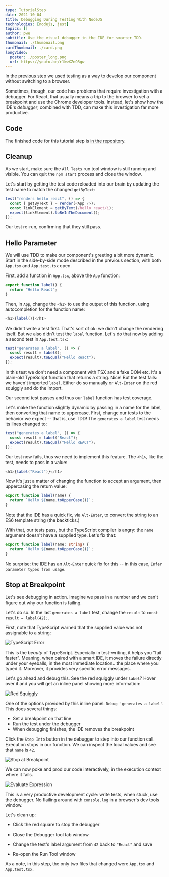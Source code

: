 ```yaml
---
type: TutorialStep
date: 2021-10-04
title: Debugging During Testing With NodeJS
technologies: [nodejs, jest]
topics: []
author: pwe
subtitle: Use the visual debugger in the IDE for smarter TDD.
thumbnail: ./thumbnail.png
cardThumbnail: ./card.png
longVideo:
  poster: ./poster_long.png
  url: https://youtu.be/r1kwXZnO8gw
---
```


In the [previous step](../testing/) we used testing as a way to develop our component without switching to a browser.

Sometimes, though, our code has problems that require investigation with a debugger.
For React, that usually means a trip to the browser to set a breakpoint and use the Chrome developer tools. 
Instead, let's show how the IDE's *debugger*, combined with TDD, can make this investigation far more productive.

## Code

The finished code for this tutorial step is 
[in the repository](https://github.com/JetBrains/jetbrains_guide/tree/master/sites/webstorm-guide/demos/tutorials/react_typescript_tdd/nodejs_debugging/).

## Cleanup

As we start, make sure the `All Tests` run tool window is still running and visible.
You can quit the `npm start` process and close the window.

Let's start by getting the test code reloaded into our brain by updating the test name to match the changed `getByText`:

```typescript {1}
test("renders hello react", () => {
  const { getByText } = render(<App />);
  const linkElement = getByText(/hello react/i);
  expect(linkElement).toBeInTheDocument();
});
```

Our test re-run, confirming that they still pass.

## Hello Parameter

We will use TDD to make our component's greeting a bit more dynamic. 
Start in the side-by-side mode described in the previous section, with both `App.tsx` and `App.test.tsx` open.

First, add a function in `App.tsx`, above the `App` function:

```javascript
export function label() {
  return "Hello React";
}
```

Then, in `App`, change the `<h1>` to use the output of this function, using autocompletion for the function name:

```typescript
<h1>{label()}</h1>
```

We didn't write a test first.
That's sort of ok: we didn't change the rendering itself. 
But we also didn't test the `label` function. 
Let's do that now by adding a second test in `App.test.tsx`:

```typescript
test("generates a label", () => {
  const result = label();
  expect(result).toEqual("Hello React");
});
```

In this test we don't need a component with TSX and a fake DOM etc.
It's a plain-old TypeScript function that returns a string. 
Nice! 
But the test fails: we haven't imported `label`.
Either do so manually or `Alt-Enter` on the red squiggly and do the import.

Our second test passes and thus our `label` function has test coverage.

Let's make the function slightly dynamic by passing in a name for the label, then converting that name to uppercase. 
First, change our tests to the behavior we expect -- that is, use TDD!
The `generates a label` test needs its lines changed to:

```typescript {2,3}
test("generates a label", () => {
  const result = label("React");
  expect(result).toEqual("Hello REACT");
});
```

Our test now fails, thus we need to implement this feature.
The `<h1>`, like the test, needs to pass in a value:

```typescript
<h1>{label("React")}</h1>
```

Now it's just a matter of changing the function to accept an argument, then uppercasing the return value:

```typescript {1,2}
export function label(name) {
  return `Hello ${name.toUpperCase()}`;
}
```

Note that the IDE has a quick fix, via `Alt-Enter`, to convert the string to an ES6 template string (the backticks.)

With that, our tests pass, but the TypeScript compiler is angry: the `name` argument doesn't have a supplied type. 
Let's fix that:

```typescript {1}
export function label(name: string) {
  return `Hello ${name.toUpperCase()}`;
}
```

No surprise: the IDE has an `Alt-Enter` quick fix for this -- in this case, `Infer parameter types from usage`.

## Stop at Breakpoint

Let's see debugging in action.
Imagine we pass in a number and we can't figure out why our function is failing.

Let's do so.
In the last `generates a label` test, change the `result` to `const result = label(42);`.

First, note that TypeScript warned that the supplied value was not assignable to a string:

![TypeScript Error](./screenshots/ts_error.png)

This is the *beauty* of TypeScript. 
Especially in test-writing, it helps you "fail faster".
Meaning, when paired with a smart IDE, it moves the failure directly under your eyeballs, in the most immediate location...the place where you typed it.
Moreover, it provides very specific error messages.

Let's go ahead and debug this.
See the red squiggly under `label`?
Hover over it and you will get an inline panel showing more information:

![Red Squiggly](./screenshots/red_squiggly.png)

One of the options provided by this inline panel: `Debug 'generates a label'`.
This does several things:

- Set a breakpoint on that line
- Run the test under the debugger
- When debugging finishes, the IDE removes the breakpoint

Click the `Step Into` button in the debugger to step into our function call.
Execution stops in our function.
We can inspect the local values and see that `name` is `42`.

![Stop at Breakpoint](./screenshots/stop_at_breakpoint.png)

We can now poke and prod our code interactively, in the execution context where it fails. 

![Evaluate Expression](./screenshots/evaluate_expression.png)

This is a very productive development cycle: write tests, when stuck, use the debugger. 
No flailing around with `console.log` in a browser's dev tools window.

Let's clean up:

- Click the red square to stop the debugger

- Close the Debugger tool tab window

- Change the test's label argument from `42` back to `"React"` and save

- Re-open the Run Tool window

As a note, in this step, the only two files that changed were `App.tsx` and `App.test.tsx`.

